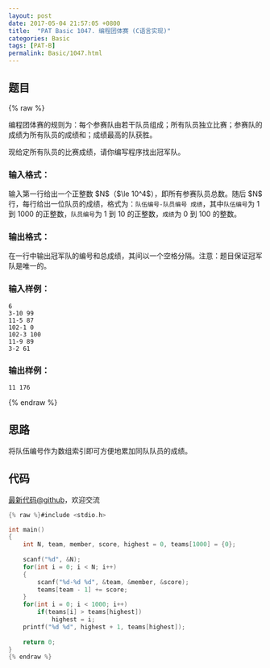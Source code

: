 ```yaml
---
layout: post
date: 2017-05-04 21:57:05 +0800
title:  "PAT Basic 1047. 编程团体赛 (C语言实现)"
categories: Basic
tags: [PAT-B]
permalink: Basic/1047.html
---
```


## 题目

{% raw %}<div class="ques-view"><p>编程团体赛的规则为：每个参赛队由若干队员组成；所有队员独立比赛；参赛队的成绩为所有队员的成绩和；成绩最高的队获胜。</p>
<p>现给定所有队员的比赛成绩，请你编写程序找出冠军队。</p>
<h3 id="-">输入格式：</h3>
<p>输入第一行给出一个正整数 <span>$N$</span>（<span>$\le 10^4$</span>），即所有参赛队员总数。随后 <span>$N$</span> 行，每行给出一位队员的成绩，格式为：<code>队伍编号-队员编号 成绩</code>，其中<code>队伍编号</code>为 1 到 1000 的正整数，<code>队员编号</code>为 1 到 10 的正整数，<code>成绩</code>为 0 到 100 的整数。</p>
<h3 id="-">输出格式：</h3>
<p>在一行中输出冠军队的编号和总成绩，其间以一个空格分隔。注意：题目保证冠军队是唯一的。</p>
<h3 id="-">输入样例：</h3>
<pre><code class="lang-in">6
3-10 99
11-5 87
102-1 0
102-3 100
11-9 89
3-2 61
</code></pre>
<h3 id="-">输出样例：</h3>
<pre><code class="lang-out">11 176
</code></pre>
</div>{% endraw %}

## 思路

将队伍编号作为数组索引即可方便地累加同队队员的成绩。

## 代码

[最新代码@github](https://github.com/OliverLew/PAT/blob/master/PATBasic/1047.c)，欢迎交流
```c
{% raw %}#include <stdio.h>

int main()
{
    int N, team, member, score, highest = 0, teams[1000] = {0};
    
    scanf("%d", &N);
    for(int i = 0; i < N; i++)
    {
        scanf("%d-%d %d", &team, &member, &score);
        teams[team - 1] += score;
    }
    for(int i = 0; i < 1000; i++)
        if(teams[i] > teams[highest])
            highest = i;
    printf("%d %d", highest + 1, teams[highest]);
    
    return 0;
}
{% endraw %}
```